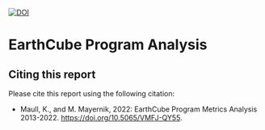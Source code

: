 [![DOI](https://img.shields.io/badge/10.5065/VMFJ-QY55)](https://doi.org/10.5065/VMFJ-QY55)

# EarthCube Program Analysis

## Citing this report

Please cite this report using the following citation:

* Maull, K., and M. Mayernik, 2022: EarthCube Program Metrics Analysis 2013-2022. https://doi.org/10.5065/VMFJ-QY55.
